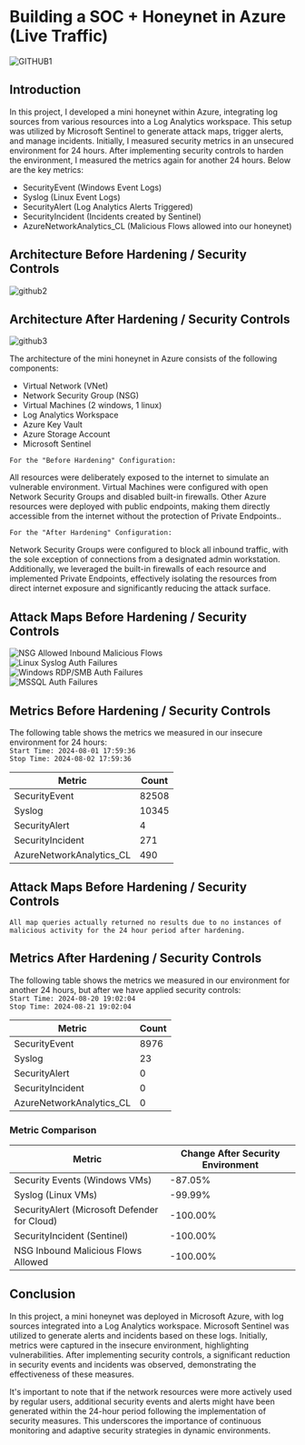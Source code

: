 # Building a SOC + Honeynet in Azure (Live Traffic)

![GITHUB1](https://github.com/user-attachments/assets/0d4fb2b6-cd36-4725-bd89-85652af0aeca)

## Introduction

In this project, I developed a mini honeynet within Azure, integrating log sources from various resources into a Log Analytics workspace. This setup was utilized by Microsoft Sentinel to generate attack maps, trigger alerts, and manage incidents. Initially, I measured security metrics in an unsecured environment for 24 hours. After implementing security controls to harden the environment, I measured the metrics again for another 24 hours. Below are the key metrics:


- SecurityEvent (Windows Event Logs)
- Syslog (Linux Event Logs)
- SecurityAlert (Log Analytics Alerts Triggered)
- SecurityIncident (Incidents created by Sentinel)
- AzureNetworkAnalytics_CL (Malicious Flows allowed into our honeynet)

## Architecture Before Hardening / Security Controls

![github2](https://github.com/user-attachments/assets/5854a52d-be09-42b1-a4db-ac35f1a6d641)

## Architecture After Hardening / Security Controls

![github3](https://github.com/user-attachments/assets/6ad56273-b8aa-45d3-8b54-2b57025ed998)

The architecture of the mini honeynet in Azure consists of the following components:

- Virtual Network (VNet)
- Network Security Group (NSG)
- Virtual Machines (2 windows, 1 linux)
- Log Analytics Workspace
- Azure Key Vault
- Azure Storage Account
- Microsoft Sentinel

`For the "Before Hardening" Configuration:`

All resources were deliberately exposed to the internet to simulate an vulnerable environment. Virtual Machines were configured with open Network Security Groups and disabled built-in firewalls. Other Azure resources were deployed with public endpoints, making them directly accessible from the internet without the protection of Private Endpoints..

`For the "After Hardening" Configuration:`

Network Security Groups were configured to block all inbound traffic, with the sole exception of connections from a designated admin workstation. Additionally, we leveraged the built-in firewalls of each resource and implemented Private Endpoints, effectively isolating the resources from direct internet exposure and significantly reducing the attack surface.

## Attack Maps Before Hardening / Security Controls

![NSG Allowed Inbound Malicious Flows](https://github.com/user-attachments/assets/42116407-051d-4bf9-a61e-d23d97266278)<br>
![Linux Syslog Auth Failures](https://github.com/user-attachments/assets/d3c03b6f-5b3e-48f7-abc3-31b17febeae4)<br>
![Windows RDP/SMB Auth Failures](https://github.com/user-attachments/assets/57c45470-513e-48dc-a3ac-e1508ba13268)<br>
![MSSQL Auth Failures](https://github.com/user-attachments/assets/9a8fbce9-21ac-4085-adc1-4e99b77bc933)<br>

## Metrics Before Hardening / Security Controls

The following table shows the metrics we measured in our insecure environment for 24 hours:
<br />
`Start Time: 2024-08-01 17:59:36` <br/>
`Stop Time: 2024-08-02 17:59:36`

| Metric                   | Count
| ------------------------ | -----
| SecurityEvent            | 82508
| Syslog                   | 10345
| SecurityAlert            | 4
| SecurityIncident         | 271
| AzureNetworkAnalytics_CL | 490

## Attack Maps Before Hardening / Security Controls

```All map queries actually returned no results due to no instances of malicious activity for the 24 hour period after hardening.```

## Metrics After Hardening / Security Controls

The following table shows the metrics we measured in our environment for another 24 hours, but after we have applied security controls:
<br />
`Start Time: 2024-08-20 19:02:04` <br/>
`Stop Time: 2024-08-21 19:02:04`

| Metric                   | Count
| ------------------------ | -----
| SecurityEvent            | 8976
| Syslog                   | 23
| SecurityAlert            | 0
| SecurityIncident         | 0
| AzureNetworkAnalytics_CL | 0

### Metric Comparison  

| Metric                                       | Change After Security Environment
| -------------------------------------------- | ---------------------------------
| Security Events (Windows VMs)                | -87.05%
| Syslog (Linux VMs)                           | -99.99%
| SecurityAlert (Microsoft Defender for Cloud) | -100.00%
| SecurityIncident (Sentinel)                  | -100.00%
| NSG Inbound Malicious Flows Allowed          | -100.00%

## Conclusion

In this project, a mini honeynet was deployed in Microsoft Azure, with log sources integrated into a Log Analytics workspace. Microsoft Sentinel was utilized to generate alerts and incidents based on these logs. Initially, metrics were captured in the insecure environment, highlighting vulnerabilities. After implementing security controls, a significant reduction in security events and incidents was observed, demonstrating the effectiveness of these measures.

It's important to note that if the network resources were more actively used by regular users, additional security events and alerts might have been generated within the 24-hour period following the implementation of security measures. This underscores the importance of continuous monitoring and adaptive security strategies in dynamic environments.
